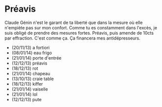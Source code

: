 # Préavis

Claude Génin n'est le garant de ta liberté que dans la mesure où elle n'empiète pas sur mon confort. Comme tu es constamment dans l'excès, je suis obligé de prendre des mesures fortes. Préavis, puis amende de 10cts par effraction. C'est comme ça. Ça financera mes antidépresseurs. 

* (20/11/13) a fortiori
* (08/01/14) eau frigo
* (21/01/14) porte d'entrée
* (12/12/13) préavis
* (18/12/13) rot
* (21/01/14) chapeau
* (13/10/13) craie table
* (18/12/13) kiffer
* (21/01/14) vaiselle
* (21/01/14) lol
* (12/12/13) pute
